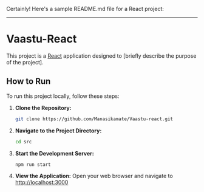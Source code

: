 Certainly! Here's a sample README.md file for a React project:

---

# Vaastu-React

This project is a [React](https://reactjs.org/) application designed to [briefly describe the purpose of the project].

## How to Run

To run this project locally, follow these steps:

1. **Clone the Repository:**
   ```bash
   git clone https://github.com/Manasikamate/Vaastu-react.git
   ```

2. **Navigate to the Project Directory:**
   ```bash
   cd src
   ```
3. **Start the Development Server:**
   ```bash
   npm run start
   ```

4. **View the Application:**
   Open your web browser and navigate to [http://localhost:3000](http://localhost:3000)

